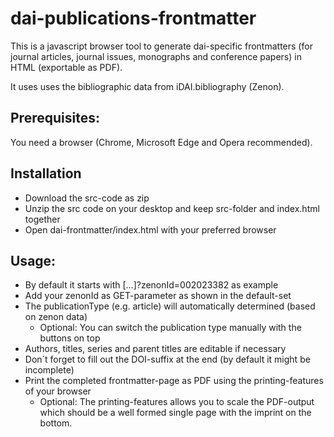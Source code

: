 # dai-publications-frontmatter

This is a javascript browser tool to generate dai-specific frontmatters (for journal articles,
journal issues, monographs and conference papers) in HTML (exportable as PDF).

It uses uses the bibliographic data from iDAI.bibliography (Zenon).

## Prerequisites:

You need a browser (Chrome, Microsoft Edge and Opera recommended).

## Installation

* Download the src-code as zip
* Unzip the src code on your desktop and keep src-folder and index.html together
* Open dai-frontmatter/index.html with your preferred browser

## Usage:

* By default it starts with [...]?zenonId=002023382 as example
* Add your zenonId as GET-parameter as shown in the default-set
* The publicationType (e.g. article) will automatically determined (based on zenon data)
	* Optional: You can switch the publication type manually with the buttons on top
* Authors, titles, series and parent titles are editable if necessary
* Don´t forget to fill out the DOI-suffix at the end (by default it might be incomplete)
* Print the completed frontmatter-page as PDF using the printing-features of your browser
	* Optional: The printing-features allows you to scale the PDF-output which should be a well formed single page with the imprint on the bottom.





